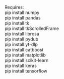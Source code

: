 Requires:  
pip install numpy  
pip install pandas  
pip install tk  
pip install tkScrolledFrame  
pip install librosa  
pip install pydub  
pip install yt-dlp  
pip install catboost  
pip install matplotlib  
pip install scikit-learn  
pip install keras   
pip install tensorflow  